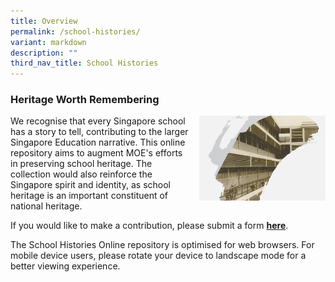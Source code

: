 ```yaml
---
title: Overview
permalink: /school-histories/
variant: markdown
description: ""
third_nav_title: School Histories
---
```

### **Heritage Worth Remembering**

<img align="right" style="width:40%;margin-left:15px;" src="/images/history.jpg">

We recognise that every Singapore school has a story to tell, contributing to the larger Singapore Education narrative. This online repository aims to augment MOE's efforts in preserving school heritage. The collection would also reinforce the Singapore spirit and identity, as school heritage is an important constituent of national heritage.

If you would like to make a contribution, please submit a form **[here](https://form.gov.sg/687df6987b1abf54b8c22053)**. 

The School Histories Online repository is optimised for web browsers. For mobile device users, please rotate your device to landscape mode for a better viewing experience.